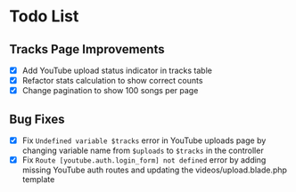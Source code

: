 # Todo List

## Tracks Page Improvements

- [x] Add YouTube upload status indicator in tracks table
- [x] Refactor stats calculation to show correct counts
- [x] Change pagination to show 100 songs per page

## Bug Fixes

- [x] Fix `Undefined variable $tracks` error in YouTube uploads page by changing variable name from `$uploads` to `$tracks` in the controller
- [x] Fix `Route [youtube.auth.login_form] not defined` error by adding missing YouTube auth routes and updating the videos/upload.blade.php template 